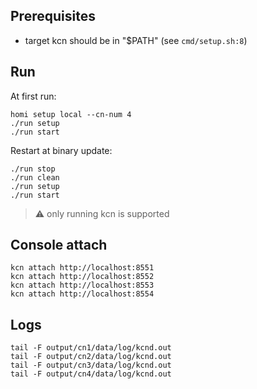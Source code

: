## Prerequisites
- target kcn should be in "$PATH" (see `cmd/setup.sh:8`)

## Run

At first run:
```
homi setup local --cn-num 4
./run setup
./run start
```

Restart at binary update:
```
./run stop
./run clean
./run setup
./run start
```

> :warning: only running kcn is supported

## Console attach
```
kcn attach http://localhost:8551
kcn attach http://localhost:8552
kcn attach http://localhost:8553
kcn attach http://localhost:8554
```

## Logs
```
tail -F output/cn1/data/log/kcnd.out
tail -F output/cn2/data/log/kcnd.out
tail -F output/cn3/data/log/kcnd.out
tail -F output/cn4/data/log/kcnd.out
```
